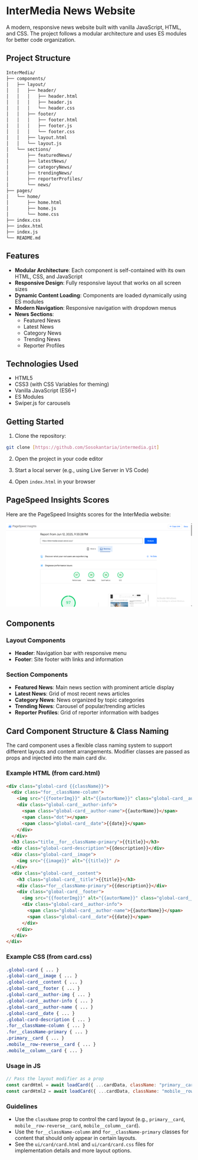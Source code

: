 # InterMedia News Website

A modern, responsive news website built with vanilla JavaScript, HTML, and CSS. The project follows a modular architecture and uses ES modules for better code organization.

## Project Structure

```
InterMedia/
├── components/
│   ├── layout/
│   │   ├── header/
│   │   │   ├── header.html
│   │   │   ├── header.js
│   │   │   └── header.css
│   │   ├── footer/
│   │   │   ├── footer.html
│   │   │   ├── footer.js
│   │   │   └── footer.css
│   │   ├── layout.html
│   │   └── layout.js
│   └── sections/
│       ├── featuredNews/
│       ├── latestNews/
│       ├── categoryNews/
│       ├── trendingNews/
│       ├── reporterProfiles/
│       └── news/
├── pages/
│   └── home/
│       ├── home.html
│       ├── home.js
│       └── home.css
├── index.css
├── index.html
├── index.js
└── README.md
```

## Features

- **Modular Architecture**: Each component is self-contained with its own HTML, CSS, and JavaScript
- **Responsive Design**: Fully responsive layout that works on all screen sizes
- **Dynamic Content Loading**: Components are loaded dynamically using ES modules
- **Modern Navigation**: Responsive navigation with dropdown menus
- **News Sections**:
  - Featured News
  - Latest News
  - Category News
  - Trending News
  - Reporter Profiles

## Technologies Used

- HTML5
- CSS3 (with CSS Variables for theming)
- Vanilla JavaScript (ES6+)
- ES Modules
- Swiper.js for carousels

## Getting Started

1. Clone the repository:
```bash
git clone [https://github.com/Sosokantaria/intermedia.git]
```

2. Open the project in your code editor

3. Start a local server (e.g., using Live Server in VS Code)

4. Open `index.html` in your browser


## PageSpeed Insights Scores

Here are the PageSpeed Insights scores for the InterMedia website:

![PageSpeed Insights Score](assets/pagespeedInsights.png)


## Components

### Layout Components
- **Header**: Navigation bar with responsive menu
- **Footer**: Site footer with links and information

### Section Components
- **Featured News**: Main news section with prominent article display
- **Latest News**: Grid of most recent news articles
- **Category News**: News organized by topic categories
- **Trending News**: Carousel of popular/trending articles
- **Reporter Profiles**: Grid of reporter information with badges

## Card Component Structure & Class Naming

The card component uses a flexible class naming system to support different layouts and content arrangements. Modifier classes are passed as props and injected into the main card div.

### Example HTML (from card.html)
```html
<div class="global-card {{className}}">
  <div class="for__className-column">
    <img src="{{footerImg}}" alt="{{autorName}}" class="global-card__author-img" />
    <div class="global-card__author-info">
      <span class="global-card__author-name">{{autorName}}</span>
      <span class="dot"></span>
      <span class="global-card__date">{{date}}</span>
    </div>
  </div>
  <h3 class="title__for__className-primary">{{title}}</h3>
  <div class="global-card-description">{{description}}</div>
  <div class="global-card__image">
    <img src="{{image}}" alt="{{title}}" />
  </div>
  <div class="global-card__content">
    <h3 class="global-card__title">{{title}}</h3>
    <div class="for__className-primary">{{description}}</div>
    <div class="global-card__footer">
      <img src="{{footerImg}}" alt="{{autorName}}" class="global-card__author-img" />
      <div class="global-card__author-info">
        <span class="global-card__author-name">{{autorName}}</span>
        <span class="global-card__date">{{date}}</span>
      </div>
    </div>
  </div>
</div>
```

### Example CSS (from card.css)
```css
.global-card { ... }
.global-card__image { ... }
.global-card__content { ... }
.global-card__footer { ... }
.global-card__author-img { ... }
.global-card__author-info { ... }
.global-card__author-name { ... }
.global-card__date { ... }
.global-card-description { ... }
.for__className-column { ... }
.for__className-primary { ... }
.primary__card { ... }
.mobile__row-reverse__card { ... }
.mobile__column__card { ... }
```

### Usage in JS
```js
// Pass the layout modifier as a prop
const cardHtml = await loadCard({ ...cardData, className: "primary__card" });
const cardHtml2 = await loadCard({ ...cardData, className: "mobile__row-reverse__card" });
```

### Guidelines
- Use the `className` prop to control the card layout (e.g., `primary__card`, `mobile__row-reverse__card`, `mobile__column__card`).
- Use the `for__className-column` and `for__className-primary` classes for content that should only appear in certain layouts.
- See the `ui/card/card.html` and `ui/card/card.css` files for implementation details and more layout options.


